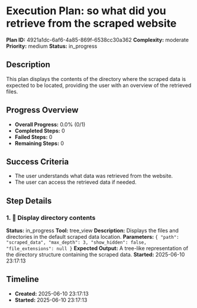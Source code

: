 # Execution Plan: so what did you retrieve from the scraped website

**Plan ID:** 4921a1dc-6af6-4a85-869f-6538cc30a362
**Complexity:** moderate
**Priority:** medium
**Status:** in_progress

## Description
This plan displays the contents of the directory where the scraped data is expected to be located, providing the user with an overview of the retrieved files.

## Progress Overview
- **Overall Progress:** 0.0% (0/1)
- **Completed Steps:** 0
- **Failed Steps:** 0
- **Remaining Steps:** 0

## Success Criteria
- The user understands what data was retrieved from the website.
- The user can access the retrieved data if needed.

## Step Details

### 1. 🔄 Display directory contents

**Status:** in_progress
**Tool:** tree_view
**Description:** Displays the files and directories in the default scraped data location.
**Parameters:** `{
  "path": "scraped_data",
  "max_depth": 3,
  "show_hidden": false,
  "file_extensions": null
}`
**Expected Output:** A tree-like representation of the directory structure containing the scraped data.
**Started:** 2025-06-10 23:17:13


## Timeline

- **Created:** 2025-06-10 23:17:13
- **Started:** 2025-06-10 23:17:13
